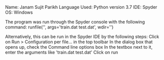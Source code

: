 Name: Janam Sujit Parikh
Language Used: Python version 3.7
IDE: Spyder
OS: Windows

The program was run through the Spyder console with the following command: 
runfile('<location of file>', args='train.dat test.dat', wdir='<location of working directory>')

Alternatively, this can be run in the Spyder IDE by the following steps:
Click on Run > Configuration per file... in the top toolbar
In the dialog box that opens up, check the Command line options box
In the textbox next to it, enter the arguments like 'train.dat test.dat'
Click on run
